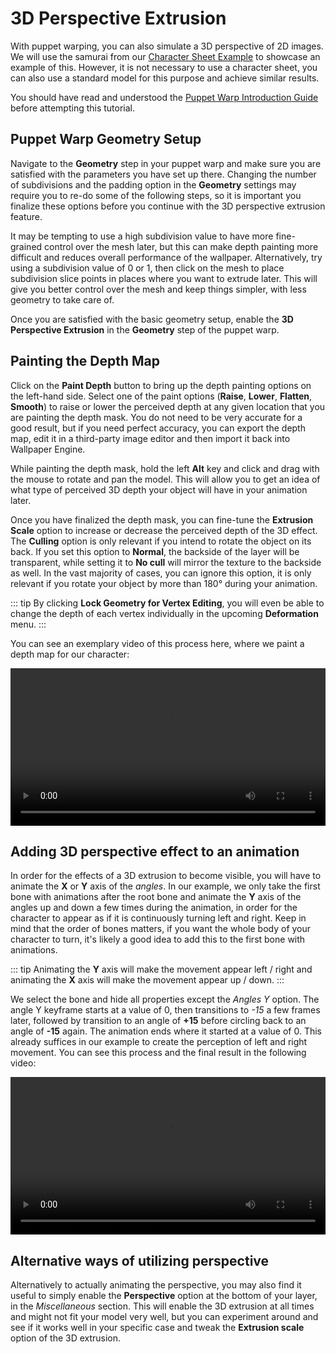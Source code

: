 # 3D Perspective Extrusion

With puppet warping, you can also simulate a 3D perspective of 2D images. We will use the samurai from our [Character Sheet Example](/scene/puppet-warp/charactersheet) to showcase an example of this. However, it is not necessary to use a character sheet, you can also use a standard model for this purpose and achieve similar results.

You should have read and understood the [Puppet Warp Introduction Guide](/scene/puppet-warp/introduction) before attempting this tutorial.

## Puppet Warp Geometry Setup

Navigate to the **Geometry** step in your puppet warp and make sure you are satisfied with the parameters you have set up there. Changing the number of subdivisions and the padding option in the **Geometry** settings may require you to re-do some of the following steps, so it is important you finalize these options before you continue with the 3D perspective extrusion feature.

It may be tempting to use a high subdivision value to have more fine-grained control over the mesh later, but this can make depth painting more difficult and reduces overall performance of the wallpaper. Alternatively, try using a subdivision value of 0 or 1, then click on the mesh to place subdivision slice points in places where you want to extrude later. This will give you better control over the mesh and keep things simpler, with less geometry to take care of.

Once you are satisfied with the basic geometry setup, enable the **3D Perspective Extrusion** in the **Geometry** step of the puppet warp.

## Painting the Depth Map

Click on the **Paint Depth** button to bring up the depth painting options on the left-hand side. Select one of the paint options (**Raise**, **Lower**, **Flatten**, **Smooth**) to raise or lower the perceived depth at any given location that you are painting the depth mask. You do not need to be very accurate for a good result, but if you need perfect accuracy, you can export the depth map, edit it in a third-party image editor and then import it back into Wallpaper Engine.

While painting the depth mask, hold the left **Alt** key and click and drag with the mouse to rotate and pan the model. This will allow you to get an idea of what type of perceived 3D depth your object will have in your animation later.

Once you have finalized the depth mask, you can fine-tune the **Extrusion Scale** option to increase or decrease the perceived depth of the 3D effect. The **Culling** option is only relevant if you intend to rotate the object on its back. If you set this option to **Normal**, the backside of the layer will be transparent, while setting it to **No cull** will mirror the texture to the backside as well. In the vast majority of cases, you can ignore this option, it is only relevant if you rotate your object by more than 180° during your animation.

::: tip
By clicking **Lock Geometry for Vertex Editing**, you will even be able to change the depth of each vertex individually in the upcoming **Deformation** menu.
:::

You can see an exemplary video of this process here, where we paint a depth map for our character:

<video width="100%" controls>
  <source src="/videos/puppet_warp_extrusion_painting.mp4" type="video/mp4">
  Your browser does not support the video tag.
</video>

## Adding 3D perspective effect to an animation

In order for the effects of a 3D extrusion to become visible, you will have to animate the **X** or **Y** axis of the *angles*. In our example, we only take the first bone with animations after the root bone and animate the **Y** axis of the angles up and down a few times during the animation, in order for the character to appear as if it is continuously turning left and right. Keep in mind that the order of bones matters, if you want the whole body of your character to turn, it's likely a good idea to add this to the first bone with animations.

::: tip
Animating the **Y** axis will make the movement appear left / right and animating the **X** axis will make the movement appear up / down.
:::

We select the bone and hide all properties except the *Angles Y* option. The angle Y keyframe starts at a value of 0, then transitions to *-15* a few frames later, followed by transition to an angle of **+15** before circling back to an angle of **-15** again. The animation ends where it started at a value of 0. This already suffices in our example to create the perception of left and right movement. You can see this process and the final result in the following video:

<video width="100%" controls>
  <source src="/videos/puppet_warp_extrusion_animation.mp4" type="video/mp4">
  Your browser does not support the video tag.
</video>

## Alternative ways of utilizing perspective

Alternatively to actually animating the perspective, you may also find it useful to simply enable the **Perspective** option at the bottom of your layer, in the *Miscellaneous* section. This will enable the 3D extrusion at all times and might not fit your model very well, but you can experiment around and see if it works well in your specific case and tweak the **Extrusion scale** option of the 3D extrusion.

